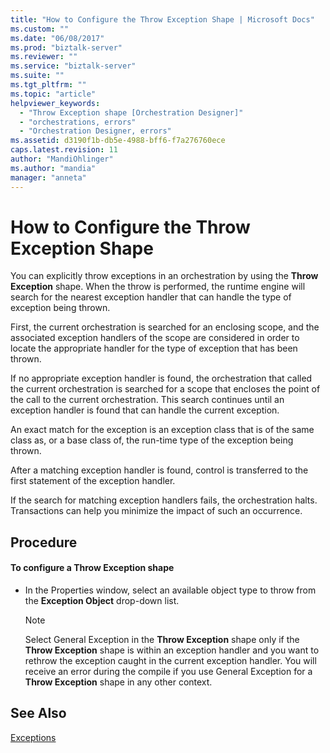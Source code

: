 ```yaml
---
title: "How to Configure the Throw Exception Shape | Microsoft Docs"
ms.custom: ""
ms.date: "06/08/2017"
ms.prod: "biztalk-server"
ms.reviewer: ""
ms.service: "biztalk-server"
ms.suite: ""
ms.tgt_pltfrm: ""
ms.topic: "article"
helpviewer_keywords: 
  - "Throw Exception shape [Orchestration Designer]"
  - "orchestrations, errors"
  - "Orchestration Designer, errors"
ms.assetid: d3190f1b-db5e-4988-bff6-f7a276760ece
caps.latest.revision: 11
author: "MandiOhlinger"
ms.author: "mandia"
manager: "anneta"
---
```

# How to Configure the Throw Exception Shape
You can explicitly throw exceptions in an orchestration by using the **Throw Exception** shape. When the throw is performed, the runtime engine will search for the nearest exception handler that can handle the type of exception being thrown.  
  
 First, the current orchestration is searched for an enclosing scope, and the associated exception handlers of the scope are considered in order to locate the appropriate handler for the type of exception that has been thrown.  
  
 If no appropriate exception handler is found, the orchestration that called the current orchestration is searched for a scope that encloses the point of the call to the current orchestration. This search continues until an exception handler is found that can handle the current exception.  
  
 An exact match for the exception is an exception class that is of the same class as, or a base class of, the run-time type of the exception being thrown.  
  
 After a matching exception handler is found, control is transferred to the first statement of the exception handler.  
  
 If the search for matching exception handlers fails, the orchestration halts. Transactions can help you minimize the impact of such an occurrence.  
  
## Procedure  
  
#### To configure a Throw Exception shape  
  
-   In the Properties window, select an available object type to throw from the **Exception Object** drop-down list.  
  
    > [!NOTE]
    >  Select General Exception in the **Throw Exception** shape only if the **Throw Exception** shape is within an exception handler and you want to rethrow the exception caught in the current exception handler. You will receive an error during the compile if you use General Exception for a **Throw Exception** shape in any other context.  
  
## See Also  
 [Exceptions](../core/exceptions.md)